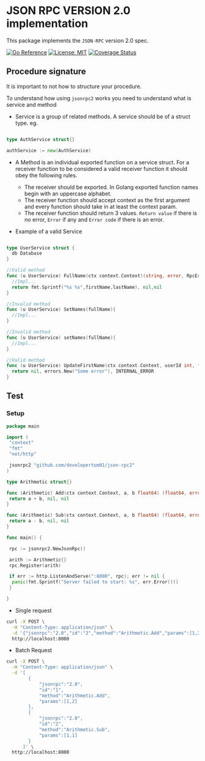 # JSON RPC VERSION 2.0 implementation

This package implements the `JSON-RPC` version 2.0 spec.

[![Go Reference](https://pkg.go.dev/badge/github.com/developertom01/json-rpc2.svg)](https://pkg.go.dev/github.com/developertom01/json-rpc2)
[![License: MIT](https://img.shields.io/badge/License-MIT-yellow.svg)](https://opensource.org/licenses/MIT)
[![Coverage Status](https://coveralls.io/repos/github/developertom01/json-rpc2/badge.svg?branch=main)](https://coveralls.io/github/developertom01/json-rpc2?branch=main)

## Procedure signature

It is important to not how to structure your procedure.

To understand how using `jsonrpc2` works you need to understand what is service and method

- Service is a group of related methods. A service should be of a struct type.
eg.

```go

type AuthService struct{}

authService := new(AuthService)
```

- A Method is an individual exported function on a service struct.
For a receiver function to be considered a valid receiver function it should obey the following rules.
  - The receiver should be exported. In Golang exported function names begin with an uppercase alphabet.
  - The receiver function should accept context as the first argument and every function should take in at least the context param.
  - The receiver function should return 3 values. `Return value` if there is no error, `Error` if any and `Error code` if there is an error.

- Example of a valid Service

```go

type UserService struct {
  db Database
}

//Valid method
func (u UserService) FullName(ctx context.Context)(string, error, RpcErrorCode){
  //Impl...
  return fmt.Sprintf("%s %s",firstName,lastName), nil,nil
}

//Invalid method
func (u UserService) SetNames(fullName){
  //Impl...
}

//Invalid method
func (u UserService) setNames(fullName){
  //Impl...
}

//Valid method
func (u UserService) UpdateFirstName(ctx context.Context, userId int, firstName string) (User,error,RpcErrorCode){
  return nil, errors.New("Some error"), INTERNAL_ERROR
}


```

## Test

### Setup

```go
package main

import (
 "context"
 "fmt"
 "net/http"

 jsonrpc2 "github.com/developertom01/json-rpc2"
)

type Arithmetic struct{}

func (Arithmetic) Add(ctx context.Context, a, b float64) (float64, error, *jsonrpc2.RpcErrorCode) {
 return a + b, nil, nil
}

func (Arithmetic) Sub(ctx context.Context, a, b float64) (float64, error, *jsonrpc2.RpcErrorCode) {
 return a - b, nil, nil
}

func main() {

 rpc := jsonrpc2.NewJsonRpc()

 arith := Arithmetic{}
 rpc.Register(arith)

 if err := http.ListenAndServe(":8000", rpc); err != nil {
  panic(fmt.Sprintf("Server failed to start: %s", err.Error()))
 }

}

```

- Single request

```bash
curl -X POST \
  -H "Content-Type: application/json" \
  -d '{"jsonrpc":"2.0","id":"2","method":"Arithmetic.Add","params":[1,2]}' \
  http://localhost:8000
```

- Batch Request

```bash
curl -X POST \
  -H "Content-Type: application/json" \
  -d '[
        {
            "jsonrpc":"2.0",
            "id":"1",
            "method":"Arithmetic.Add",
            "params":[1,2]
        },
        {
            "jsonrpc":"2.0",
            "id":"2",
            "method":"Arithmetic.Sub",
            "params":[1,1]
        }
      ]' \
  http://localhost:8000
```
